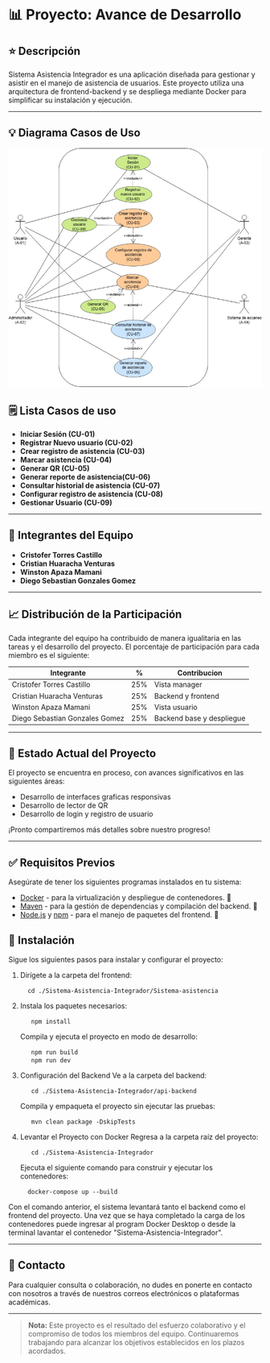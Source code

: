 # 📊 Proyecto: Avance de Desarrollo


## ⭐ Descripción
Sistema Asistencia Integrador es una aplicación diseñada para gestionar y asistir en el manejo de asistencia de usuarios. Este proyecto utiliza una arquitectura de frontend-backend y se despliega mediante Docker para simplificar su instalación y ejecución.

---

## 💡 Diagrama Casos de Uso
<p align="center"><img src=image.jpeg></p>

## 🗒️ Lista Casos de uso
- **Iniciar Sesión (CU-01)**
- **Registrar Nuevo usuario (CU-02)**
- **Crear registro de asistencia (CU-03)**
- **Marcar asistencia (CU-04)**
- **Generar QR (CU-05)**
- **Generar reporte de asistencia(CU-06)**
- **Consultar historial de asistencia (CU-07)**
- **Configurar registro de asistencia (CU-08)**
- **Gestionar Usuario (CU-09)**

---


## 👥 Integrantes del Equipo

- **Cristofer Torres Castillo**
- **Cristian Huaracha Venturas**
- **Winston Apaza Mamani**
- **Diego Sebastian Gonzales Gomez**

---

## 📈 Distribución de la Participación

Cada integrante del equipo ha contribuido de manera igualitaria en las tareas y el desarrollo del proyecto. El porcentaje de participación para cada miembro es el siguiente:

| Integrante                     | %   | Contribucion                                            |
| ------------------------------ | --- | ------------------------------------------------------- |
| Cristofer Torres Castillo      | 25% | Vista manager                                           |
| Cristian Huaracha Venturas     | 25% | Backend y frontend                                      |
| Winston Apaza Mamani           | 25% | Vista usuario                                           |
| Diego Sebastian Gonzales Gomez | 25% | Backend base y despliegue                               |

---

## 🚀 Estado Actual del Proyecto

El proyecto se encuentra en proceso, con avances significativos en las siguientes áreas:

- Desarrollo de interfaces graficas responsivas
- Desarrollo de lector de QR
- Desarrollo de login y registro de usuario


¡Pronto compartiremos más detalles sobre nuestro progreso!

---

## ✅ Requisitos Previos

Asegúrate de tener los siguientes programas instalados en tu sistema:

- [Docker](https://www.docker.com/) - para la virtualización y despliegue de contenedores. 🐋
- [Maven](https://maven.apache.org/) - para la gestión de dependencias y compilación del backend. 🍂
- [Node.js](https://nodejs.org/) y [npm](https://www.npmjs.com/) - para el manejo de paquetes del frontend. 🍃

## 💾 Instalación

Sigue los siguientes pasos para instalar y configurar el proyecto:

1. Dirígete a la carpeta del frontend:
      ```
        cd ./Sistema-Asistencia-Integrador/Sistema-asistencia
      ```
  
2. Instala los paquetes necesarios:
      ``` 
         npm install
      ```
   Compila y ejecuta el proyecto en modo de desarrollo:
      ```
         npm run build
         npm run dev
      ```

2. Configuración del Backend
   Ve a la carpeta del backend:
      ```
         cd ./Sistema-Asistencia-Integrador/api-backend
      ```
   Compila y empaqueta el proyecto sin ejecutar las pruebas:
      ```
         mvn clean package -DskipTests
      ```

3. Levantar el Proyecto con Docker
   Regresa a la carpeta raíz del proyecto:
      ```
         cd ./Sistema-Asistencia-Integrador
      ```

   Ejecuta el siguiente comando para construir y ejecutar los contenedores:
      ```
        docker-compose up --build
      ```
Con el comando anterior, el sistema levantará tanto el backend como el frontend del proyecto. Una vez que se haya completado la carga de los contenedores puede ingresar al program Docker Desktop o desde la terminal lavantar el contenedor "Sistema-Asistencia-Integrador".

---

## 🔗 Contacto

Para cualquier consulta o colaboración, no dudes en ponerte en contacto con nosotros a través de nuestros correos electrónicos o plataformas académicas.

---

> **Nota:** Este proyecto es el resultado del esfuerzo colaborativo y el compromiso de todos los miembros del equipo. Continuaremos trabajando para alcanzar los objetivos establecidos en los plazos acordados.

